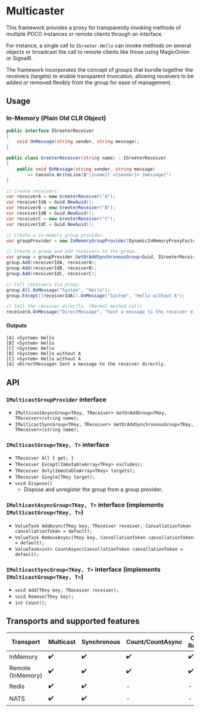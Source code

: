 # Multicaster

This framework provides a proxy for transparently invoking methods of multiple POCO instances or remote clients through an interface.

For instance, a single call to `IGreeter.Hello` can invoke methods on several objects or broadcast the call to remote clients like those using MagicOnion or SignalR.

The framework incorporates the concept of groups that bundle together the receivers (targets) to enable transparent invocation, allowing receivers to be added or removed flexibly from the group for ease of management.

## Usage
### In-Memory (Plain Old CLR Object)
```csharp
public interface IGreeterReceiver
{
    void OnMessage(string sender, string message);
}

public class GreeterReceiver(string name) : IGreeterReceiver
{
    public void OnMessage(string sender, string message)
        => Console.WriteLine($"[{name}] <{sender}> {message}")
}
```

```csharp
// Create receivers.
var receiverA = new GreeterReceiver("A");
var receiverIdA = Guid.NewGuid();
var receiverB = new GreeterReceiver("B");
var receiverIdB = Guid.NewGuid();
var receiverC = new GreeterReceiver("C");
var receiverIdC = Guid.NewGuid();

// Create a in-memory group provider.
var groupProvider = new InMemoryGroupProvider(DynamicInMemoryProxyFactory.Instance);

// Create a group and add receivers to the group.
var group = groupProvider.GetOrAddSynchronousGroup<Guid, IGreeterReceiver>("MyGroup");
group.Add(receiverIdA, receiverA);
group.Add(receiverIdB, receiverB);
group.Add(receiverIdC, receiverC);

// Call receivers via proxy.
group.All.OnMessage("System", "Hello");
group.Except([receiverIdA]).OnMessage("System", "Hello without A");

// Call the receiver directly. (Normal method call)
receiverA.OnMessage("DirectMessage", "Sent a message to the receiver directly.");
```

#### Outputs
```
[A] <System> Hello
[B] <System> Hello
[C] <System> Hello
[B] <System> Hello without A
[C] <System> Hello without A
[A] <DirectMessage> Sent a message to the receiver directly.
```

## API
### `IMulticastGroupProvider` interface
- `IMulticastAsyncGroup<TKey, TReceiver> GetOrAddGroup<TKey, TReceiver>(string name);`
- `IMulticastSyncGroup<TKey, TReceiver> GetOrAddSynchronousGroup<TKey, TReceiver>(string name);`

### `IMulticastGroup<TKey, T>` interface
- `TReceiver All { get; }`
- `TReceiver Except(ImmutableArray<TKey> excludes);`
- `TReceiver Only(ImmutableArray<TKey> targets);`
- `TReceiver Single(TKey target);`
- `void Dispose()`
    - Dispose and unregister the group from a group provider.

### `IMulticastAsyncGroup<TKey, T>` interface (implements `IMulticastGroup<TKey, T>`)
- `ValueTask AddAsync(TKey key, TReceiver receiver, CancellationToken cancellationToken = default);`
- `ValueTask RemoveAsync(TKey key, CancellationToken cancellationToken = default);`
- `ValueTask<int> CountAsync(CancellationToken cancellationToken = default);`

### `IMulticastSyncGroup<TKey, T>` interface (implements `IMulticastGroup<TKey, T>`)
- `void Add(TKey key, TReceiver receiver);`
- `void Remove(TKey key);`
- `int Count();`

## Transports and supported features

| Transport | Multicast | Synchronous | Count/CountAsync | Client Results |
| -- | -- | -- | -- | -- |
| InMemory | ✔️ | ✔️ | ✔️ | ✔️ |
| Remote (InMemory) | ✔️ | ✔️ | ✔️ | ✔️ |
| Redis | ✔️ | ✔️ | - | - |
| NATS | ✔️ | ✔️ | - | - |